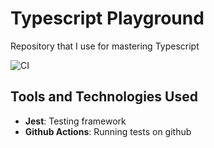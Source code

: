 # Typescript Playground

Repository that I use for mastering Typescript

![CI](https://github.com/TomJan533/Typescript-Playground/actions/workflows/ci.yml/badge.svg)

## Tools and Technologies Used

- **Jest**: Testing framework
- **Github Actions**: Running tests on github

